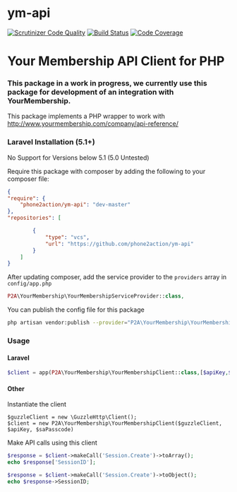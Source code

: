 # ym-api

[![Scrutinizer Code Quality](https://scrutinizer-ci.com/g/phone2action/ym-api/badges/quality-score.png?b=dev-master)](https://scrutinizer-ci.com/g/phone2action/ym-api/?branch=dev-master) [![Build Status](https://scrutinizer-ci.com/g/phone2action/ym-api/badges/build.png?b=dev-master)](https://scrutinizer-ci.com/g/phone2action/ym-api/build-status/dev-master) [![Code Coverage](https://scrutinizer-ci.com/g/phone2action/ym-api/badges/coverage.png?b=dev-master)](https://scrutinizer-ci.com/g/phone2action/ym-api/?branch=dev-master)

# Your Membership API Client for PHP
### This package in a work in progress, we currently use this package for development of an integration with YourMembership.

This package implements a PHP wrapper to work with http://www.yourmembership.com/company/api-reference/


### Laravel Installation (5.1+)

No Support for Versions below 5.1 (5.0 Untested)

Require this package with composer by adding the following to your composer file:

```json
{
"require": {
    "phone2action/ym-api": "dev-master"
},
"repositories": [

        {
            "type": "vcs",
            "url": "https://github.com/phone2action/ym-api"
        }
    ]
}
```
After updating composer, add the service provider to the `providers` array in `config/app.php`

```php
P2A\YourMembership\YourMembershipServiceProvider::class,
```

You can publish the config file for this package
```bash
php artisan vendor:publish --provider="P2A\YourMembership\YourMembershipServiceProvider"
```




### Usage

#### Laravel
```php
$client = app(P2A\YourMembership\YourMembershipClient::class,[$apiKey,$saPasscode]);
```

#### Other
Instantiate the client

```
$guzzleClient = new \GuzzleHttp\Client();
$client = new P2A\YourMembership\YourMembershipClient($guzzleClient, $apiKey, $saPasscode)
```

Make API calls using this client

```php
$response = $client->makeCall('Session.Create')->toArray();
echo $response['SessionID'];

$response = $client->makeCall('Session.Create')->toObject();
echo $response->SessionID;
```
